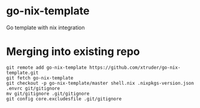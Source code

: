 # go-nix-template
Go template with nix integration

# Merging into existing repo

```
git remote add go-nix-template https://github.com/xtruder/go-nix-template.git
git fetch go-nix-template
git checkout -p go-nix-template/master shell.nix .nixpkgs-version.json .envrc git/gitignore
mv git/gitignore .git/gitignore
git config core.excludesfile .git/gitignore
```
